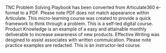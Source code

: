 TNC Problem Solving Playbook has been converted from Articulate360 e-format to a PDF. Please note PDF does not match appearance within Articulate. This micro-learning course was created to provide a quick framework to think through a problem. This is a self-led digital course. 
Product Knowledge is an example of a easy and attainable monthly deliverable to increase awareness of new products. 
Effective Writing was desgined to assist associates with written commuication. Please note practice examples are redacted. This is an instructor-led course. 
